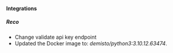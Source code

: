 
#### Integrations

##### Reco

- Change validate api key endpoint
- Updated the Docker image to: *demisto/python3:3.10.12.63474*.
